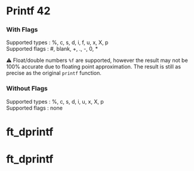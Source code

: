 # Printf 42

### With Flags

Supported types : %, c, s, d, i, f, u, x, X, p <br/>
Supported flags : #, blank, +, ., -, 0, *

⚠️ Float/double numbers `%f` are supported, however the result may not be 100% accurate due to floating point approximation. The result is still as precise as the original `printf` function.

### Without Flags
Supported types : %, c, s, d, i, u, x, X, p <br/>
Supported flags : none
# ft_dprintf
# ft_dprintf
